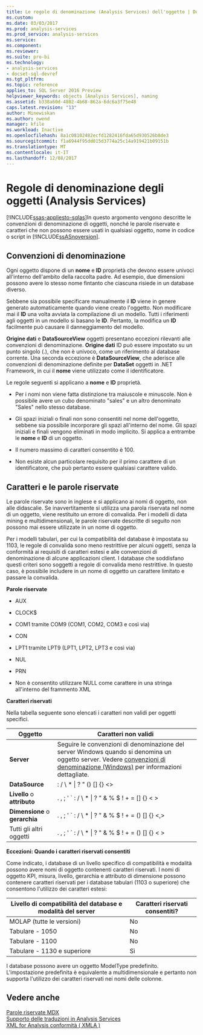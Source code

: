 ```yaml
---
title: Le regole di denominazione (Analysis Services) dell'oggetto | Documenti Microsoft
ms.custom: 
ms.date: 03/03/2017
ms.prod: analysis-services
ms.prod_service: analysis-services
ms.service: 
ms.component: 
ms.reviewer: 
ms.suite: pro-bi
ms.technology:
- analysis-services
- docset-sql-devref
ms.tgt_pltfrm: 
ms.topic: reference
applies_to: SQL Server 2016 Preview
helpviewer_keywords: objects [Analysis Services], naming
ms.assetid: b338a60d-4802-4b68-862a-6dc6a3f75e48
caps.latest.revision: "13"
author: Minewiskan
ms.author: owend
manager: kfile
ms.workload: Inactive
ms.openlocfilehash: 8a1c08102482ecfd1282416fda65d930526b8de3
ms.sourcegitcommit: f1a6944f95dd015d3774a25c14a919421b09151b
ms.translationtype: MT
ms.contentlocale: it-IT
ms.lasthandoff: 12/08/2017
---
```

# <a name="object-naming-rules-analysis-services"></a>Regole di denominazione degli oggetti (Analysis Services)
[!INCLUDE[ssas-appliesto-sqlas](../../../includes/ssas-appliesto-sqlas.md)]In questo argomento vengono descritte le convenzioni di denominazione di oggetti, nonché le parole riservate e caratteri che non possono essere usati in qualsiasi oggetto, nome in codice o script in [!INCLUDE[ssASnoversion](../../../includes/ssasnoversion-md.md)].  
  
##  <a name="bkmk_Names"></a>Convenzioni di denominazione  
 Ogni oggetto dispone di un **nome** e **ID** proprietà che devono essere univoci all'interno dell'ambito della raccolta padre. Ad esempio, due dimensioni possono avere lo stesso nome fintanto che ciascuna risiede in un database diverso.  
  
 Sebbene sia possibile specificare manualmente il **ID** viene in genere generato automaticamente quando viene creato l'oggetto. Non modificare mai il **ID** una volta avviata la compilazione di un modello. Tutti i riferimenti agli oggetti in un modello si basano le **ID**. Pertanto, la modifica un **ID** facilmente può causare il danneggiamento del modello.  
  
 **Origine dati** e **DataSourceView** oggetti presentano eccezioni rilevanti alle convenzioni di denominazione. **Origine dati** ID può essere impostato su un punto singolo (.), che non è univoco, come un riferimento al database corrente. Una seconda eccezione è **DataSourceView**, che aderisce alle convenzioni di denominazione definite per **DataSet** oggetti in .NET Framework, in cui il **nome** viene utilizzato come il identificatore.  
  
 Le regole seguenti si applicano a **nome** e **ID** proprietà.  
  
-   Per i nomi non viene fatta distinzione tra maiuscole e minuscole. Non è possibile avere un cubo denominato "sales" e un altro denominato "Sales" nello stesso database.  
  
-   Gli spazi iniziali o finali non sono consentiti nel nome dell'oggetto, sebbene sia possibile incorporare gli spazi all'interno del nome. Gli spazi iniziali e finali vengono eliminati in modo implicito. Si applica a entrambe le **nome** e **ID** di un oggetto.  
  
-   Il numero massimo di caratteri consentito è 100.  
  
-   Non esiste alcun particolare requisito per il primo carattere di un identificatore, che può pertanto essere qualsiasi carattere valido.  
  
##  <a name="bkmk_reserved"></a>Caratteri e le parole riservate  
 Le parole riservate sono in inglese e si applicano ai nomi di oggetto, non alle didascalie. Se inavvertitamente si utilizza una parola riservata nel nome di un oggetto, viene restituito un errore di convalida. Per i modelli di data mining e multidimensionali, le parole riservate descritte di seguito non possono mai essere utilizzate in un nome di oggetto.  
  
 Per i modelli tabulari, per cui la compatibilità del database è impostata su 1103, le regole di convalida sono meno restrittive per alcuni oggetti, senza la conformità ai requisiti di caratteri estesi e alle convenzioni di denominazione di alcune applicazioni client. I database che soddisfano questi criteri sono soggetti a regole di convalida meno restrittive. In questo caso, è possibile includere in un nome di oggetto un carattere limitato e passare la convalida.  
  
 **Parole riservate**  
  
-   AUX  
  
-   CLOCK$  
  
-   COM1 tramite COM9 (COM1, COM2, COM3 e così via)  
  
-   CON  
  
-   LPT1 tramite LPT9 (LPT1, LPT2, LPT3 e così via)  
  
-   NUL  
  
-   PRN  
  
-   Non è consentito utilizzare NULL come carattere in una stringa all'interno del frammento XML  
  
 **Caratteri riservati**  
  
 Nella tabella seguente sono elencati i caratteri non validi per oggetti specifici.  
  
|Oggetto|Caratteri non validi|  
|------------|------------------------|  
|**Server**|Seguire le convenzioni di denominazione del server Windows quando si denomina un oggetto server. Vedere [convenzioni di denominazione (Windows)](http://msdn.microsoft.com/library/windows/desktop/ms682856\(v=vs.85\).aspx) per informazioni dettagliate.|  
|**DataSource**|: / \ * &#124; ? " () [] {} <>|  
|**Livello** o **attributo**|. , ; ' ` : / \ * &#124; ? " & % $ ! + = [] {} < >|  
|**Dimensione** o **gerarchia**|. , ; ' ` : / \ * &#124; ? " & % $ ! + = () [] {} \<,>|  
|Tutti gli altri oggetti|. , ; ' ` : / \ * &#124; ? " & % $ ! + = () [] {} < >|  
  
 **Eccezioni: Quando i caratteri riservati consentiti**  
  
 Come indicato, i database di un livello specifico di compatibilità e modalità possono avere nomi di oggetto contenenti caratteri riservati. I nomi di oggetto KPI, misura, livello, gerarchia e attributo di dimensione possono contenere caratteri riservati per i database tabulari (1103 o superiore) che consentono l'utilizzo dei caratteri estesi:  
  
|Livello di compatibilità del database e modalità del server|Caratteri riservati consentiti?|  
|--------------------------------------------------|----------------------------------|  
|MOLAP (tutte le versioni)|No|  
|Tabulare - 1050|No|  
|Tabulare - 1100|No|  
|Tabulare - 1130 e superiore|Sì|  
  
 I database possono avere un oggetto ModelType predefinito. L'impostazione predefinita è equivalente a multidimensionale e pertanto non supporta l'utilizzo dei caratteri riservati nei nomi delle colonne.  
  
## <a name="see-also"></a>Vedere anche  
 [Parole riservate MDX](../../../mdx/mdx-reserved-words.md)   
 [Supporto delle traduzioni in Analysis Services](../../../analysis-services/translation-support-in-analysis-services.md)   
 [XML for Analysis conformità &#40; XMLA &#41;](../../../analysis-services/xmla/xml-for-analysis-compliance-xmla.md)  
  
  
